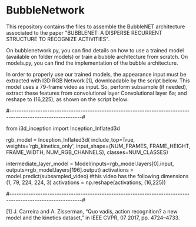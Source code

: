# BubbleNetwork

This repository contains the files to assemble the BubbleNET architecture associated to the paper "BUBBLENET: A DISPERSE RECURRENT STRUCTURE TO RECOGNIZE ACTIVITIES".

On bubblenetwork.py, you can find details on how to use a trained model (available on folder models) or train a bubble architecture from scratch. On models.py, you can find the implementation of the bubble architecture.

In order to properly use our trained models, the appearance input must be extracted with I3D RGB Network [1], downloadable by the script below. This model uses a 79-frame video as input. So, perform subsample (if needed), extract these features from convolutional layer Convolutional layer 6a; and reshape to (16,225), as shown on the script below:

#------------------------------------------------------------------------------------------------------------#

from i3d_inception import Inception_Inflated3d

rgb_model = Inception_Inflated3d(
                include_top=True,
                weights='rgb_kinetics_only',
                input_shape=(NUM_FRAMES, FRAME_HEIGHT, FRAME_WIDTH, NUM_RGB_CHANNELS),
                classes=NUM_CLASSES)

intermediate_layer_model = Model(inputs=rgb_model.layers[0].input, outputs=rgb_model.layers[196].output)
activations = model.predict(subsampled_video) #this video has the following dimensions (1, 79, 224, 224, 3)
activations = np.reshape(activations, (16,225))

#------------------------------------------------------------------------------------------------------------#


[1] J. Carreira and A. Zisserman, “Quo vadis, action recognition? a new model and the kinetics dataset,” in IEEE CVPR, 07 2017, pp. 4724–4733.
